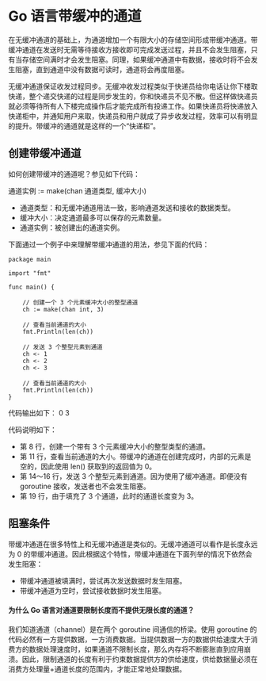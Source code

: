 # Go 语言带缓冲的通道

在无缓冲通道的基础上，为通道增加一个有限大小的存储空间形成带缓冲通道。带缓冲通道在发送时无需等待接收方接收即可完成发送过程，并且不会发生阻塞，只有当存储空间满时才会发生阻塞。同理，如果缓冲通道中有数据，接收时将不会发生阻塞，直到通道中没有数据可读时，通道将会再度阻塞。

无缓冲通道保证收发过程同步。无缓冲收发过程类似于快递员给你电话让你下楼取快递，整个递交快递的过程是同步发生的，你和快递员不见不散。但这样做快递员就必须等待所有人下楼完成操作后才能完成所有投递工作。如果快递员将快递放入快递柜中，并通知用户来取，快递员和用户就成了异步收发过程，效率可以有明显的提升。带缓冲的通道就是这样的一个“快递柜”。

## 创建带缓冲通道

如何创建带缓冲的通道呢？参见如下代码：

通道实例 := make(chan 通道类型, 缓冲大小)

*   通道类型：和无缓冲通道用法一致，影响通道发送和接收的数据类型。
*   缓冲大小：决定通道最多可以保存的元素数量。
*   通道实例：被创建出的通道实例。

下面通过一个例子中来理解带缓冲通道的用法，参见下面的代码：

```
package main

import "fmt"

func main() {

    // 创建一个 3 个元素缓冲大小的整型通道
    ch := make(chan int, 3)

    // 查看当前通道的大小
    fmt.Println(len(ch))

    // 发送 3 个整型元素到通道
    ch <- 1
    ch <- 2
    ch <- 3

    // 查看当前通道的大小
    fmt.Println(len(ch))
}
```

代码输出如下：
0
3

代码说明如下：

*   第 8 行，创建一个带有 3 个元素缓冲大小的整型类型的通道。
*   第 11 行，查看当前通道的大小。带缓冲的通道在创建完成时，内部的元素是空的，因此使用 len() 获取到的返回值为 0。
*   第 14～16 行，发送 3 个整型元素到通道。因为使用了缓冲通道。即便没有 goroutine 接收，发送者也不会发生阻塞。
*   第 19 行，由于填充了 3 个通道，此时的通道长度变为 3。

## 阻塞条件

带缓冲通道在很多特性上和无缓冲通道是类似的。无缓冲通道可以看作是长度永远为 0 的带缓冲通道。因此根据这个特性，带缓冲通道在下面列举的情况下依然会发生阻塞：

*   带缓冲通道被填满时，尝试再次发送数据时发生阻塞。
*   带缓冲通道为空时，尝试接收数据时发生阻塞。

#### 为什么 Go 语言对通道要限制长度而不提供无限长度的通道？

我们知道通道（channel）是在两个 goroutine 间通信的桥梁。使用 goroutine 的代码必然有一方提供数据，一方消费数据。当提供数据一方的数据供给速度大于消费方的数据处理速度时，如果通道不限制长度，那么内存将不断膨胀直到应用崩溃。因此，限制通道的长度有利于约束数据提供方的供给速度，供给数据量必须在消费方处理量+通道长度的范围内，才能正常地处理数据。